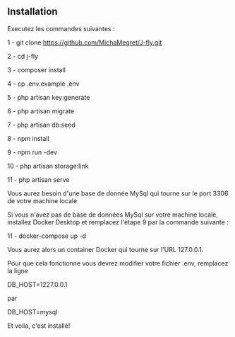 ## Installation

Executez les commandes suivantes : 

1 - git clone https://github.com/MichaMegret/J-fly.git

2 - cd j-fly

3 - composer install

4 - cp .env.example .env

5 - php artisan key:generate

6 - php artisan migrate

7 - php artisan db:seed

8 - npm install

9 - npm run -dev

10 - php artisan storage:link

11 - php artisan serve

Vous aurez besoin d'une base de donnée MySql qui tourne sur le port 3306 de votre machine locale

Si vous n'avez pas de base de données MySql sur votre machine locale, installez Docker Desktop et remplacez l'étape 9 par la commande suivante : 

11 - docker-compose up -d

Vous aurez alors un container Docker qui tourne sur l'URL 127.0.0.1.

Pour que cela fonctionne vous devrez modifier votre fichier .env, remplacez la ligne

DB_HOST=1227.0.0.1
 
par

DB_HOST=mysql

Et voila, c'est installé!
